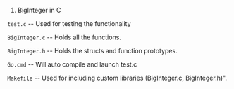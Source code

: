 1. BigInteger in C

`test.c` -- Used for testing the functionality

`BigInteger.c` -- Holds all the functions.

`BigInteger.h` -- Holds the structs and function prototypes.

`Go.cmd` -- Will auto compile and launch test.c

`Makefile` -- Used for including custom libraries (BigInteger.c, BigInteger.h)".



